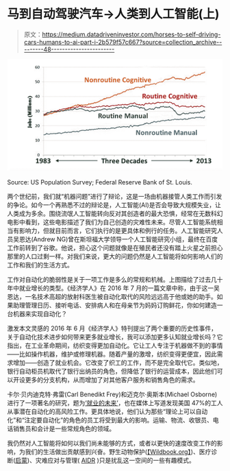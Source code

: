 # 马到自动驾驶汽车→人类到人工智能(上)

> 原文：<https://medium.datadriveninvestor.com/horses-to-self-driving-cars-humans-to-ai-part-i-2b579f57c667?source=collection_archive---------48----------------------->

![](img/14f1521e5e74d2c6c74fc9ef1c7af285.png)

Source: US Population Survey; Federal Reserve Bank of St. Louis.

两个世纪前，我们就“机器问题”进行了辩论，这是一场由机器接管人类工作而引发的争论。如今一个再熟悉不过的辩论是，人工智能(AI)是否会导致大规模失业，让人类成为多余。围绕流氓人工智能转向反对其创造者的最大恐惧，经常在无数科幻电影中看到，这些电影描述了我们为自己创造的灾难性未来。尽管人工智能系统相当有影响力，但就目前而言，它们执行的是更具体和例行的任务。人工智能研究人员吴恩达(Andrew NG)曾在斯坦福大学领导一个人工智能研究小组，最终在百度工作前转到了谷歌。他说，担心这个问题就像是在殖民者还没有踏上火星之前担心那里的人口过剩一样。对我们来说，更大的问题仍然是人工智能将如何影响人们的工作和我们的生活方式。

工作对自动化的脆弱性是关于一项工作是多么的常规和机械。上图描绘了过去几十年中就业增长的类型。《经济学人》在 2016 年 7 月的一篇文章中称，由于这一吴恩达，一名技术高超的放射科医生被自动化取代的风险远远高于他或她的助手。如果助理管理日历、接听电话、安排病人和在母亲节为妈妈订购鲜花，你如何建造一台机器来实现自动化？

激发本文灵感的 2016 年 6 月《经济学人》特刊提出了两个重要的历史性事件，关于自动化技术进步如何带来更多就业增长，我可以添加更多认知就业增长吗？它指出，在工业革命期间，纺织变得更加自动化。它让工人专注于机器做不到的事情——比如操作机器，维护或修理机器。随着产量的激增，纺织变得更便宜，因此需求增加——创造了就业机会。它改变了织工的工作，而不是完全取代它。类似地，银行自动柜员机取代了银行出纳员的角色，但降低了银行的运营成本，因此他们可以开设更多的分支机构，从而增加了对其他客户服务和销售角色的需求。

卡尔·贝内迪克特·弗雷(Carl Benedikt Frey)和迈克尔·奥斯本(Michael Osborne)进行了一项著名的研究，题为[‘就业的未来’](https://www.oxfordmartin.ox.ac.uk/downloads/academic/The_Future_of_Employment.pdf)，也在媒体上写道发现美国 47%的工人从事潜在自动化的高风险工作。更具体地说，他们认为那些“理论上可以自动化”和“注定要自动化”的角色的员工将受到最大的影响。运输、物流、收银员、电话销售员和会计是一些常规角色的领域。

我仍然对人工智能将如何以我们尚未能够的方式，或者以更快的速度改变工作的影响，为我们的生活做出贡献感到兴奋。野生动物保护([【Wildbook.org】](http://wildbook.org/doku.php))、医疗诊断([启蒙](https://www.enlitic.com/))、灾难应对与管理( [AIDR](http://aidr.qcri.org/) )只是扰乱这一空间的一些有趣模式。